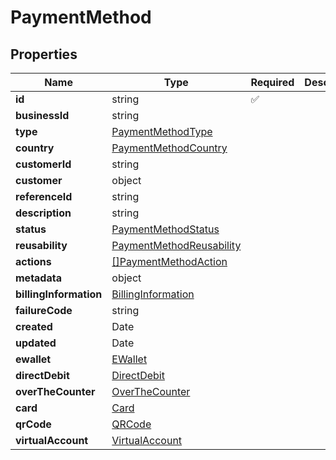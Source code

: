 # PaymentMethod



## Properties

| Name | Type | Required | Description |
| ------------ | ------------- | ------------- | ------------- |
| **id** | string | ✅ |  |
**businessId** | string |  |  |
**type** | [PaymentMethodType](PaymentMethodType.md) |  |  |
**country** | [PaymentMethodCountry](PaymentMethodCountry.md) |  |  |
**customerId** | string |  |  |
**customer** | object |  |  |
**referenceId** | string |  |  |
**description** | string |  |  |
**status** | [PaymentMethodStatus](PaymentMethodStatus.md) |  |  |
**reusability** | [PaymentMethodReusability](PaymentMethodReusability.md) |  |  |
**actions** | [[]PaymentMethodAction](PaymentMethodAction.md) |  |  |
**metadata** | object |  |  |
**billingInformation** | [BillingInformation](BillingInformation.md) |  |  |
**failureCode** | string |  |  |
**created** | Date |  |  |
**updated** | Date |  |  |
**ewallet** | [EWallet](EWallet.md) |  |  |
**directDebit** | [DirectDebit](DirectDebit.md) |  |  |
**overTheCounter** | [OverTheCounter](OverTheCounter.md) |  |  |
**card** | [Card](Card.md) |  |  |
**qrCode** | [QRCode](QRCode.md) |  |  |
**virtualAccount** | [VirtualAccount](VirtualAccount.md) |  |  |


